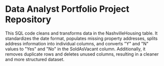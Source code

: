 # Data Analyst Portfolio Project Repository

This SQL code cleans and transforms data in the NashvilleHousing table. It standardizes the date format, populates missing property addresses, splits address information into individual columns, and converts "Y" and "N" values to "Yes" and "No" in the SoldAsVacant column. Additionally, it removes duplicate rows and deletes unused columns, resulting in a cleaner and more structured dataset.
